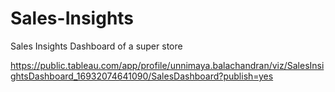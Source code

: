 # Sales-Insights
Sales Insights Dashboard of a super store

https://public.tableau.com/app/profile/unnimaya.balachandran/viz/SalesInsightsDashboard_16932074641090/SalesDashboard?publish=yes

